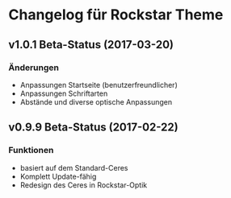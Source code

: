 # Changelog für Rockstar Theme

## v1.0.1 Beta-Status (2017-03-20)

### Änderungen

- Anpassungen Startseite (benutzerfreundlicher)
- Anpassungen Schriftarten
- Abstände und diverse optische Anpassungen

## v0.9.9 Beta-Status (2017-02-22)

### Funktionen
- basiert auf dem Standard-Ceres
- Komplett Update-fähig
- Redesign des Ceres in Rockstar-Optik